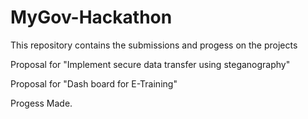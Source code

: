 # MyGov-Hackathon
This repository contains the submissions and progess on the projects

Proposal for "Implement secure data transfer using steganography"

Proposal for  "Dash board for E-Training"

Progess Made.
